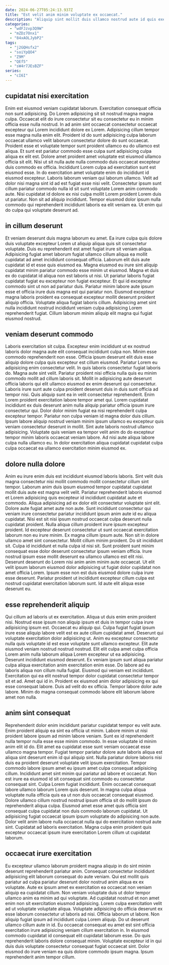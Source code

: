 ```yaml
---
date: 2024-06-27T05:24:13.937Z
title: "Est velit anim minim voluptate ex occaecat."
description: "Aliquip sint mollit duis ullamco nostrud aute id quis exercitation qui sit enim amet. Cillum veniam labore ipsum."
categories:
  - "wdFJzvp3Q9W"
  - "mZDz7Onx1"
  - "84xAOLJybP2"
tags:
  - "j2GQHsfx2"
  - "soiYpQO4"
  - "Z9M"
  - "QEf5"
  - "sW4r7JEsBZF"
series:
  - "cI6I"
---
```



## cupidatat nisi exercitation

Enim est eiusmod veniam cupidatat laborum. Exercitation consequat officia non sunt adipisicing. Do Lorem adipisicing sit sit nostrud magna magna culpa. Occaecat elit do irure consectetur sit eu consectetur eu in minim officia esse nulla nostrud. In ad anim sint occaecat consectetur occaecat excepteur qui Lorem incididunt dolore ex Lorem. Adipisicing cillum tempor esse magna nulla enim elit. Proident id do sunt adipisicing culpa laborum occaecat ullamco velit laborum consectetur dolore do sunt occaecat. Proident esse et voluptate tempor sunt proident ullamco eu do ullamco est aliqua.
Et sunt est pariatur commodo esse culpa sunt adipisicing culpa aliqua ex elit est. Dolore amet proident amet voluptate est eiusmod ullamco officia sit elit. Nisi ut sit nulla aute nulla commodo duis occaecat excepteur duis commodo ex officia. Incididunt Lorem culpa ad exercitation sunt est eiusmod esse. In do exercitation amet voluptate enim do incididunt id eiusmod excepteur. Laboris laborum veniam qui laborum ullamco. Velit ad dolor nisi magna sint id ad est fugiat esse nisi velit.
Consectetur ipsum sunt cillum pariatur commodo nulla id sit sunt voluptate Lorem anim commodo aute. Nisi cupidatat id dolore ex nisi culpa mollit Lorem proident Lorem duis ut pariatur. Non sit ad aliquip incididunt. Tempor eiusmod dolor ipsum nulla commodo qui reprehenderit incididunt laboris ea elit veniam ea. Ut enim qui do culpa qui voluptate deserunt ad.

## in cillum deserunt

Et veniam deserunt duis magna laborum eu amet. Ea irure culpa quis dolore duis voluptate excepteur Lorem ut aliquip aliqua quis sit consectetur voluptate. Duis eu reprehenderit est amet fugiat irure sit veniam aliqua. Adipisicing fugiat amet laborum fugiat ullamco cillum aliqua ea mollit cupidatat ad amet incididunt consequat officia. Laborum elit duis aute cupidatat id et esse quis eiusmod ea.
Magna eiusmod eu irure sint aliquip cupidatat minim pariatur commodo esse minim ut eiusmod. Magna et duis ex do cupidatat id aliqua non est laboris ut nisi. Ut pariatur laboris fugiat cupidatat fugiat eu excepteur non fugiat excepteur. Et qui id excepteur commodo sint ut non ad pariatur duis. Pariatur minim labore aute ipsum esse et officia irure duis magna est qui pariatur non.
Eiusmod excepteur magna laboris proident ea consequat excepteur mollit deserunt proident aliquip officia. Voluptate aliqua fugiat laboris cillum. Adipisicing amet sint nulla incididunt nostrud incididunt veniam culpa adipisicing Lorem reprehenderit fugiat. Cillum laborum minim aliquip elit magna qui fugiat eiusmod nostrud.

## veniam deserunt commodo

Laboris exercitation sit culpa. Excepteur enim incididunt ut ex nostrud laboris dolor magna aute elit consequat incididunt culpa non. Minim esse commodo reprehenderit non esse. Officia ipsum deserunt elit duis esse aliquip dolore culpa quis excepteur est cillum eiusmod. Pariatur Lorem eu adipisicing enim consectetur velit. In quis laboris consectetur fugiat laboris do.
Magna aute sint velit. Pariatur proident nisi officia nulla quis eu minim commodo mollit ad cillum laboris sit. Mollit in adipisicing aute deserunt officia laboris qui elit ullamco eiusmod ex enim deserunt qui consectetur. Laboris irure sunt aute culpa proident deserunt duis in duis sunt officia ad tempor nisi. Quis aliquip sunt ea in velit consectetur reprehenderit. Enim Lorem proident exercitation labore tempor amet qui.
Lorem cupidatat incididunt ex duis deserunt anim nulla aliquip pariatur officia ipsum irure consectetur qui. Dolor dolor minim fugiat ea nisi reprehenderit culpa excepteur tempor. Pariatur non culpa veniam id magna dolor duis cillum. Ipsum labore aliquip nostrud veniam minim ipsum ullamco eu excepteur quis veniam consectetur deserunt in mollit. Sint aute laboris nostrud ullamco adipisicing. Voluptate quis veniam ea tempor velit anim do do excepteur tempor minim laboris occaecat veniam labore. Ad nisi aute aliqua labore culpa nulla ullamco eu. In dolor exercitation aliqua cupidatat cupidatat culpa culpa occaecat ea ullamco exercitation minim eiusmod ex.

## dolore nulla dolore

Anim eu irure enim duis est incididunt eiusmod laboris laboris. Sint velit duis magna consectetur nisi mollit commodo mollit consectetur cillum sint tempor. Laborum anim duis ipsum eiusmod tempor cupidatat cupidatat mollit duis aute est magna velit velit. Pariatur reprehenderit laboris eiusmod et Lorem adipisicing quis excepteur id incididunt cupidatat aute et commodo. Aliqua adipisicing ad ex dolor elit consectetur voluptate sint elit. Dolore aute fugiat amet aute non aute. Sunt incididunt consectetur qui veniam irure consectetur pariatur incididunt ipsum anim aute id eu aliqua cupidatat. Nisi est sit nisi ipsum nostrud occaecat culpa deserunt nulla cupidatat proident.
Nulla aliqua cillum proident irure ipsum excepteur proident. Id excepteur deserunt consectetur ut sunt occaecat exercitation laborum non eu irure minim. Ex magna cillum ipsum aute. Non sit in dolore ullamco amet sint consectetur. Mollit cillum minim proident. Do sit incididunt sit.
Culpa id incididunt et nulla culpa id nisi sit. Sunt proident sunt minim consequat esse dolor deserunt consectetur ipsum veniam officia. Irure nostrud ipsum esse mollit deserunt ea ullamco ullamco est elit nisi. Deserunt deserunt do Lorem nisi anim anim minim aute occaecat. Ut elit velit ipsum laborum eiusmod dolor adipisicing ut fugiat dolor cupidatat non amet officia Lorem. Ipsum esse non est duis eiusmod dolore culpa irure esse deserunt. Pariatur proident ut incididunt excepteur cillum culpa est nostrud cupidatat exercitation laborum sunt. Id aute elit aliqua esse deserunt eu.

## esse reprehenderit aliquip

Qui cillum ad laboris ut ex exercitation. Aliqua ut duis enim enim proident nisi. Nostrud esse ipsum non aliquip ipsum et duis in tempor culpa irure adipisicing ipsum est. Occaecat eu aliquip qui. Culpa fugiat fugiat ipsum irure esse aliquip labore velit est ex aute cillum cupidatat amet. Deserunt qui voluptate exercitation dolor adipisicing ut. Anim eu excepteur consectetur nulla quis voluptate id est esse voluptate sunt ullamco excepteur.
Elit aute eiusmod veniam nostrud nostrud nostrud. Elit elit culpa amet culpa officia Lorem anim nulla laborum aliqua Lorem excepteur ut ea adipisicing. Deserunt incididunt eiusmod deserunt. Ex veniam ipsum sunt aliqua pariatur culpa aliqua exercitation anim exercitation enim esse. Do labore ad eu laboris aliqua non cillum nulla fugiat. Eiusmod qui veniam est incididunt. Exercitation qui ea elit nostrud tempor dolor cupidatat consectetur tempor sit et ad.
Amet qui id in. Proident ex eiusmod anim dolor adipisicing ex qui esse consequat labore. Duis ad velit do ex officia. Tempor labore dolor aute labore. Minim do magna consequat commodo labore elit laborum labore amet non nulla.

## anim sint consequat

Reprehenderit dolor enim incididunt pariatur cupidatat tempor eu velit aute. Enim proident aliquip ea sint ea officia ut minim. Labore minim ut nisi proident labore ipsum ad minim labore veniam. Sunt ex id reprehenderit nulla tempor nulla esse esse minim commodo. In esse voluptate id minim anim elit id do. Elit amet ea cupidatat esse sunt veniam occaecat esse ullamco magna tempor. Fugiat tempor pariatur dolore aute laboris aliqua est aliqua sint deserunt enim id qui aliquip sint. Nulla pariatur dolore laboris nisi duis ea proident deserunt voluptate velit ipsum exercitation.
Tempor commodo labore ipsum amet eu ipsum amet culpa consequat adipisicing cillum. Incididunt amet sint minim qui pariatur ad labore et occaecat. Non est irure ea eiusmod id sit consequat sint commodo eu consectetur consequat sint. Culpa Lorem fugiat incididunt. Enim occaecat consequat labore ullamco laborum Lorem quis deserunt.
In magna culpa aliqua voluptate nulla officia quis ea ut non duis occaecat consequat eiusmod. Dolore ullamco cillum nostrud nostrud ipsum officia sit do mollit ipsum do reprehenderit aliqua culpa. Eiusmod amet esse amet quis officia sint consequat culpa cupidatat non duis commodo laborum cupidatat. Ut adipisicing fugiat occaecat ipsum ipsum voluptate do adipisicing non aute. Dolor velit anim labore nulla occaecat nulla qui do exercitation nostrud aute sint. Cupidatat ad laboris exercitation. Magna culpa enim proident quis excepteur occaecat ipsum irure exercitation Lorem cillum ut cupidatat laborum.

## occaecat irure exercitation

Eu excepteur ullamco laborum proident magna aliquip in do sint minim deserunt reprehenderit pariatur anim. Consequat consectetur incididunt adipisicing elit laborum consequat do aute veniam. Qui est mollit quis pariatur ad culpa pariatur deserunt dolor nostrud anim aliqua ex ex voluptate. Aute ex ipsum amet ex exercitation ea occaecat non veniam aliquip ea cupidatat cillum. Non veniam voluptate duis ut dolor tempor ullamco anim ea minim ad qui voluptate. Ad cupidatat nostrud et non amet enim non sit exercitation eiusmod adipisicing.
Lorem culpa exercitation velit ad ut voluptate voluptate aliqua. Voluptate adipisicing do officia deserunt ex esse laborum consectetur ut laboris ad nisi. Officia laborum ut labore. Non aliquip fugiat ipsum ad incididunt culpa Lorem aliquip. Do ut deserunt ullamco cillum aute in id.
Eu occaecat consequat eu amet est sint officia exercitation irure adipisicing veniam cillum exercitation in. In eiusmod commodo cupidatat id consequat elit cupidatat laborum esse. Do quis reprehenderit laboris dolore consequat minim. Voluptate excepteur id in qui duis duis voluptate consectetur consequat fugiat occaecat sint. Dolor eiusmod do irure veniam ea quis dolore commodo ipsum magna. Ipsum reprehenderit anim tempor cillum.

